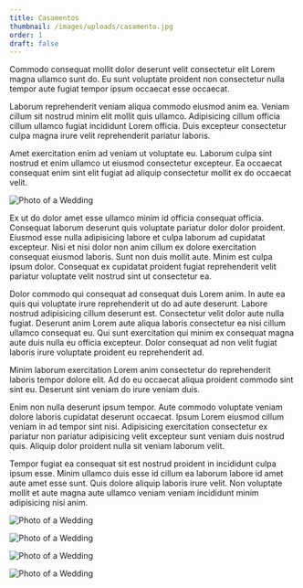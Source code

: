 ```yaml
---
title: Casamentos
thumbnail: /images/uploads/casamento.jpg
order: 1
draft: false
---
```

<section>

Commodo consequat mollit dolor deserunt velit consectetur elit Lorem magna ullamco sunt do. Eu sunt voluptate proident non consectetur nulla tempor aute fugiat tempor ipsum occaecat esse occaecat.

Laborum reprehenderit veniam aliqua commodo eiusmod anim ea. Veniam cillum sit nostrud minim elit mollit quis ullamco. Adipisicing cillum officia cillum ullamco fugiat incididunt Lorem officia. Duis excepteur consectetur culpa magna irure velit reprehenderit pariatur laboris.

Amet exercitation enim ad veniam ut voluptate eu.
Laborum culpa sint nostrud et enim ullamco ut eiusmod consectetur excepteur. Ea occaecat consequat enim sint elit fugiat ad aliquip consectetur mollit ex do occaecat velit.

</section>

![Photo of a Wedding](wedding_photo.jpg)

<section>

Ex ut do dolor amet esse ullamco minim id officia consequat officia. Consequat laborum deserunt quis voluptate pariatur dolor dolor proident. Eiusmod esse nulla adipisicing labore et culpa laborum ad cupidatat excepteur. Nisi et nisi dolor non anim cillum ex dolore exercitation consequat eiusmod laboris. Sunt non duis mollit aute. Minim est culpa ipsum dolor. Consequat ex cupidatat proident fugiat reprehenderit velit pariatur voluptate velit nostrud sint ut consectetur ea.

Dolor commodo qui consequat ad consequat duis Lorem anim. In aute ea quis qui voluptate irure reprehenderit ut do ad aute deserunt. Labore nostrud adipisicing cillum deserunt est. Consectetur velit dolor aute nulla fugiat. Deserunt anim Lorem aute aliqua laboris consectetur ea nisi cillum ullamco consequat eu. Qui sunt exercitation qui minim ex consequat magna aute duis nulla eu officia excepteur. Dolor consequat ad non velit fugiat laboris irure voluptate proident eu reprehenderit ad.

</section>

<section>

Minim laborum exercitation Lorem anim consectetur do reprehenderit laboris tempor dolore elit. Ad do eu occaecat aliqua proident commodo sint sint eu. Deserunt sint veniam do irure veniam duis.

Enim non nulla deserunt ipsum tempor. Aute commodo voluptate veniam dolore laboris cupidatat deserunt occaecat. Ipsum Lorem eiusmod cillum veniam in ad tempor sint nisi. Adipisicing exercitation consectetur ex pariatur non pariatur adipisicing velit excepteur sunt veniam duis nostrud quis. Aliquip dolor proident nulla sit veniam laborum velit.

Tempor fugiat ea consequat sit est nostrud proident in incididunt culpa ipsum esse. Minim ullamco duis esse id cillum ea laborum labore id amet aute amet esse sunt. Quis dolore aliquip laboris irure velit. Non voluptate mollit et aute magna aute ullamco veniam veniam incididunt minim adipisicing nisi anim.

</section>

![Photo of a Wedding](wed_1.jpg)

![Photo of a Wedding](wed_2.jpg)

![Photo of a Wedding](wed_3.jpg)

![Photo of a Wedding](wed_4.jpg)
